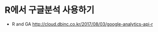 
R에서 구글분석 사용하기 
======================

+ R and GA
http://cloud.dbinc.co.kr/2017/08/03/google-analytics-api-r

